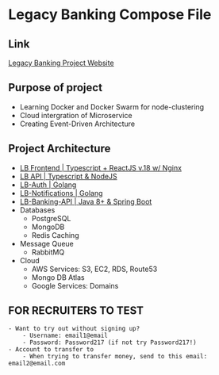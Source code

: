 # Legacy Banking Compose File

## Link
[Legacy Banking Project Website](https://legacybanking.us)

## Purpose of project
   - Learning Docker and Docker Swarm for node-clustering
   - Cloud intergration of Microservice
   - Creating Event-Driven Architecture

## Project Architecture
 - [LB Frontend | Typescript + ReactJS v.18 w/ Nginx](https://github.com/Kofi-D-Boateng/LegacyBanking)
 - [LB API | Typescript & NodeJS](https://github.com/Kofi-D-Boateng/legacybanking-api.git)
 - [LB-Auth | Golang](https://github.com/Kofi-D-Boateng/LegacyBankAuthMicroservice)
 - [LB-Notifications | Golang](https://github.com/Kofi-D-Boateng/legacybanking-notifications.git)
 - [LB-Banking-API | Java 8+ & Spring Boot](https://github.com/Kofi-D-Boateng/LegacyBankingBackend)
- Databases
    - PostgreSQL
    - MongoDB 
    - Redis Caching
- Message Queue
    - RabbitMQ
- Cloud
    - AWS Services: S3, EC2, RDS, Route53
    - Mongo DB Atlas
    - Google Services: Domains

## FOR RECRUITERS TO TEST

    - Want to try out without signing up?
        - Username: email1@email
        - Password: Password217 (if not try Password217!)
    - Account to transfer to
        - When trying to transfer money, send to this email: email2@email.com
